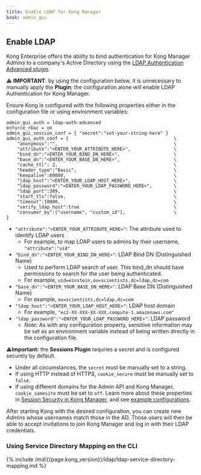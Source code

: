 ```yaml
---
title: Enable LDAP for Kong Manager
book: admin_gui
---
```


## Enable LDAP

Kong Enterprise offers the ability to bind authentication for Kong Manager
*Admins* to a company's Active Directory using the
[LDAP Authentication Advanced plugin](/enterprise/{{page.kong_version}}/plugins/ldap-authentication-advanced).

⚠️ **IMPORTANT**: by using the configuration below, it is unnecessary to
manually apply the **Plugin**; the configuration alone will enable LDAP
Authentication for Kong Manager.

Ensure Kong is configured with the following properties either in the
configuration file or using environment variables:

```
admin_gui_auth = ldap-auth-advanced
enforce_rbac = on
admin_gui_session_conf = { "secret":"set-your-string-here" }
admin_gui_auth_conf = {                                       \
    "anonymous":"",                                           \
    "attribute":"<ENTER_YOUR_ATTRIBUTE_HERE>",                \
    "bind_dn":"<ENTER_YOUR_BIND_DN_HERE>",                    \
    "base_dn":"<ENTER_YOUR_BASE_DN_HERE>",                    \
    "cache_ttl": 2,                                           \
    "header_type":"Basic",                                    \
    "keepalive":60000,                                        \
    "ldap_host":"<ENTER_YOUR_LDAP_HOST_HERE>",                \
    "ldap_password":"<ENTER_YOUR_LDAP_PASSWORD_HERE>",        \
    "ldap_port":389,                                          \
    "start_tls":false,                                        \
    "timeout":10000,                                          \
    "verify_ldap_host":true                                   \
    "consumer_by":["username", "custom_id"],                  \
}
```

* `"attribute":"<ENTER_YOUR_ATTRIBUTE_HERE>"`: The attribute used to identify LDAP users
    * For example, to map LDAP users to admins by their username, `"attribute":"uid"`
* `"bind_dn":"<ENTER_YOUR_BIND_DN_HERE>"`: LDAP Bind DN (Distinguished Name)
    * Used to perform LDAP search of user. This bind_dn should have permissions to search
      for the user being authenticated.
    * For example, `uid=einstein,ou=scientists,dc=ldap,dc=com`
* `"base_dn":"<ENTER_YOUR_BASE_DN_HERE>"`: LDAP Base DN (Distinguished Name)
    * For example, `ou=scientists,dc=ldap,dc=com`
* `"ldap_host":"<ENTER_YOUR_LDAP_HOST_HERE>"`: LDAP host domain
    * For example, `"ec2-XX-XXX-XX-XXX.compute-1.amazonaws.com"`
* `"ldap_password":"<ENTER_YOUR_LDAP_PASSWORD_HERE>"`: LDAP password
    * *Note*: As with any configuration property, sensitive information may be set as an
      environment variable instead of being written directly in the configuration file.

⚠️**Important:** the **Sessions Plugin** requries a secret and is configured securely by default.
* Under all circumstances, the `secret` must be manually set to a string.
* If using HTTP instead of HTTPS, `cookie_secure` must be manually set to `false`.
* If using different domains for the Admin API and Kong Manager, `cookie_samesite` must be set to `off`.
Learn more about these properties in [Session Security in Kong Manager](/enterprise/{{page.kong_version}}/kong-manager/authentication/sessions/#session-security), and see [example configurations](/enterprise/{{page.kong_version}}/kong-manager/authentication/sessions/#example-configurations).

After starting Kong with the desired configuration, you can create new *Admins*
whose usernames match those in the AD. Those users will then be able to accept
invitations to join Kong Manager and log in with their LDAP credentials.

### Using Service Directory Mapping on the CLI

{% include /md/{{page.kong_version}}/ldap/ldap-service-directory-mapping.md %}


